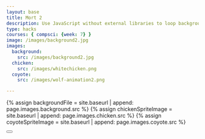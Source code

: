 ```yaml
---
layout: base
title: Mort 2
description: Use JavaScript without external libraries to loop background moving across screen. Depends on Background.js and GameObject.js.
type: hacks
courses: { compsci: {week: 7} }
image: /images/background2.jpg
images:
  background:
    src: /images/background2.jpg
  chicken:
    src: /images/whitechicken.png
  coyote:
    src: /images/wolf-animation2.png

---
```

<!-- Liquid code, run by Jekyll, used to define location of asset(s) -->
{% assign backgroundFile = site.baseurl | append: page.images.background.src %}
{% assign chickenSpriteImage = site.baseurl | append: page.images.chicken.src %}
{% assign coyoteSpriteImage = site.baseurl | append: page.images.coyote.src %}
<link rel="stylesheet" type="text/css" href="{{site.baseurl}}/assets/css/spaceBkg/Styles.css">


<!-- Prepare DOM elements -->
<!-- Wrap both the dog canvas and controls in a container div -->
<div id="canvasContainer">
    <div id="controls"> <!-- Controls -->
        <!-- Background controls -->
        <button id="toggleCanvasEffect"></button>
    </div>
</div>

<script type="module">
    import GameEnv from '{{site.baseurl}}/assets/js/alienWorld/GameEnv.js';
    import GameObject from '{{site.baseurl}}/assets/js/alienWorld/GameObject.js';
    import Background from '{{site.baseurl}}/assets/js/alienWorld/Background.js';
    import Character from '{{site.baseurl}}/assets/js/alienWorld/Character.js';
    import { initChicken } from '{{site.baseurl}}/assets/js/alienWorld/CharacterChicken.js';
    import { initCoyote } from '{{site.baseurl}}/assets/js/alienWorld/CharacterCoyote.js';

    // Create a function to load an image and return a Promise
    async function loadImage(src) {
        return new Promise((resolve, reject) => {
        const image = new Image();
        image.src = src;
        image.onload = () => resolve(image);
        image.onerror = reject;
        });
    }

    // Game loop
    function gameLoop() {
        for (var gameObj of GameObject.gameObjectArray){
            gameObj.update();
            gameObj.draw();
        }
        requestAnimationFrame(gameLoop);  // cycle game, aka recursion
    }

    // Window resize
    window.addEventListener('resize', function () {
        GameEnv.setGameEnv();  // Update GameEnv dimensions

        // Call the sizing method on all game objects
        for (var gameObj of GameObject.gameObjectArray){
            gameObj.size();
        }
    });

    // Toggle "canvas filter property" between alien and normal
    var isFilterEnabled = true;
    const defaultFilter = getComputedStyle(document.documentElement).getPropertyValue('--default-canvas-filter');
    toggleCanvasEffect.addEventListener("click", function () {
        for (var gameObj of GameObject.gameObjectArray){
            if (gameObj.invert && isFilterEnabled) {  // toggle off
                gameObj.canvas.style.filter = "none";  // remove filter
            } else if (gameObj.invert) { // toggle on
                gameObj.canvas.style.filter = defaultFilter;  // remove filter
            } else {
                gameObj.canvas.style.filter = "none";  // remove filter
            }
        }
        isFilterEnabled = !isFilterEnabled;  // switch boolean value
    });
  
    // Setup and store Game Objects
    async function setupGame() {
        try {
            // Open image files for Game Objects
            const [backgroundImg, chickenImg, coyoteImg] = await Promise.all([
                loadImage('{{backgroundFile}}'),
                loadImage('{{chickenSpriteImage}}'),
                loadImage('{{coyoteSpriteImage}}'),
            ]);

            // Setup Globals
            GameEnv.gameSpeed = 2;
            GameEnv.gravity = 3;

            // Prepare HTML with Background Canvas
            const backgroundCanvas = document.createElement("canvas");
            backgroundCanvas.id = "background";
            document.querySelector("#canvasContainer").appendChild(backgroundCanvas);
            // Background object
            const backgroundSpeedRatio = 0
            new Background(backgroundCanvas, backgroundImg, backgroundSpeedRatio);  // Background Class calls GameObject Array which stores the instance

            // Prepare HTML with Chicken Canvas
            const chickenCanvas = document.createElement("canvas");
            chickenCanvas.id = "characters";
            document.querySelector("#canvasContainer").appendChild(chickenCanvas);
            // Chicken object
            const chickenSpeedRatio = 0
            initChicken(chickenCanvas, chickenImg, chickenSpeedRatio);

            // Prepare HTML with many Coyotes
            for (var i = 0; i < 10; i++) {
                const coyoteCanvas = document.createElement("canvas");
                coyoteCanvas.id = "characters";
                document.querySelector("#canvasContainer").appendChild(coyoteCanvas);
                // Coyote object
                const coyoteSpeedRatio = 0
                initCoyote(coyoteCanvas, coyoteImg, coyoteSpeedRatio);
            }

        // Trap errors on failed image loads
        } catch (error) {
            console.error('Failed to load one or more images:', error);
        }
    }
  
    // Call and wait for Game Objects to be ready
    await setupGame();

    // Trigger a resize at start up
    window.dispatchEvent(new Event('resize'));
    toggleCanvasEffect.dispatchEvent(new Event('click'));

    // Start the game
    gameLoop();

    //trying what ChatGPT gave to have chicken player show up
    

class Player {
        constructor() {
            this.position = {
                x: canvas.width / 2,
                y: canvas.height / 2
            };
        
            this.velocity = {
                x: 0,
                y: 0
            };
        
            this.rotation = 0;
            this.speed = 5;
        
            const image = new Image();
            image.src = "{{site.baseurl}}/images/whitechicken.png";
                image.onload = () => {
                     // After the image has loaded, update and draw the player
                    this.image = image;
                    this.width = 100;
                    this.height = 100;
                    this.draw();
                };
            }
            draw() {
                if (this.image) {
                    ctx.drawImage(this.image, this.position.x, this.position.y, this.width, this.height);
                    }
                }
                update() {
                    this.draw();
                    this.position.x += this.velocity.x;
                }
            }
        
            const player = new Player();
        
            document.addEventListener('keydown', (event) => {
                if (event.key === 'a') {
                player.velocity.x = -player.speed;
                } else if (event.key === 'd') {
                player.velocity.x = player.speed;
                } else if (event.key === ' ', 'w' && player.image) {
                // Shoot a projectile when the space bar is pressed
                const projectile = new Projectile(player.position.x, player.position.y, 5, "{{site.baseurl}}/images/egg-projectile.png");
                projectiles.push(projectile);
                }
            });
        
            document.addEventListener('keyup', (event) => {
                if (event.key === 'a' || event.key === 'd') {
                    player.velocity.x = 0;
                }
            });
        
            function animate() {
                requestAnimationFrame(animate);
                backgroundObj.draw();
                player.update();
    
                for (let i = projectiles.length - 1; i >= 0; i--) {
                    projectiles[i].update();
                    // Remove projectiles that are out of view
                    if (projectiles[i].position.y < 0) {
                        projectiles.splice(i, 1);
                    }
                player.draw();
                }
            }

</script>
